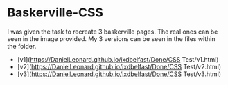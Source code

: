 Baskerville-CSS
==============

I was given the task to recreate 3 baskerville pages. The real ones can be seen in the image provided. My 3 versions can be seen in the files within the folder.

+ [v1](https://DanielLeonard.github.io/ixdbelfast/Done/CSS Test/v1.html)
+ [v2](https://DanielLeonard.github.io/ixdbelfast/Done/CSS Test/v2.html)
+ [v3](https://DanielLeonard.github.io/ixdbelfast/Done/CSS Test/v3.html)